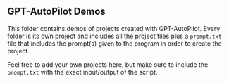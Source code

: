 ## GPT-AutoPilot Demos

This folder contains demos of projects created with GPT-AutoPilot. Every folder is its own project and includes all the project files plus a `prompt.txt` file that includes the prompt(s) given to the program in order to create the project.

Feel free to add your own projects here, but make sure to include the `prompt.txt` with the exact input/output of the script.
